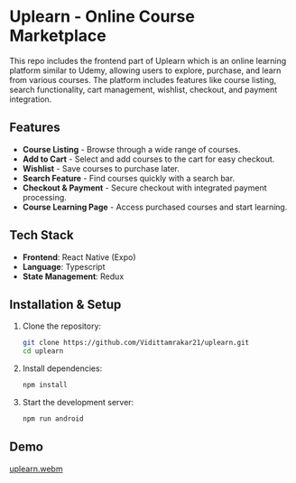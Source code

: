 # Uplearn - Online Course Marketplace

This repo includes the frontend part of Uplearn which is an online learning platform similar to Udemy, allowing users to explore, purchase, and learn from various courses. The platform includes features like course listing, search functionality, cart management, wishlist, checkout, and payment integration.

## Features

- **Course Listing** - Browse through a wide range of courses.
- **Add to Cart** - Select and add courses to the cart for easy checkout.
- **Wishlist** - Save courses to purchase later.
- **Search Feature** - Find courses quickly with a search bar.
- **Checkout & Payment** - Secure checkout with integrated payment processing.
- **Course Learning Page** - Access purchased courses and start learning.

## Tech Stack

- **Frontend**: React Native (Expo)
- **Language**: Typescript
- **State Management**: Redux

## Installation & Setup

1. Clone the repository:
   ```bash
   git clone https://github.com/Vidittamrakar21/uplearn.git
   cd uplearn
   ```
2. Install dependencies:
   ```bash
   npm install
   ```
3. Start the development server:
   ```bash
   npm run android
   ```

## Demo

[uplearn.webm](https://github.com/user-attachments/assets/5d944cd9-02f2-47d6-a458-04f30081129e)










